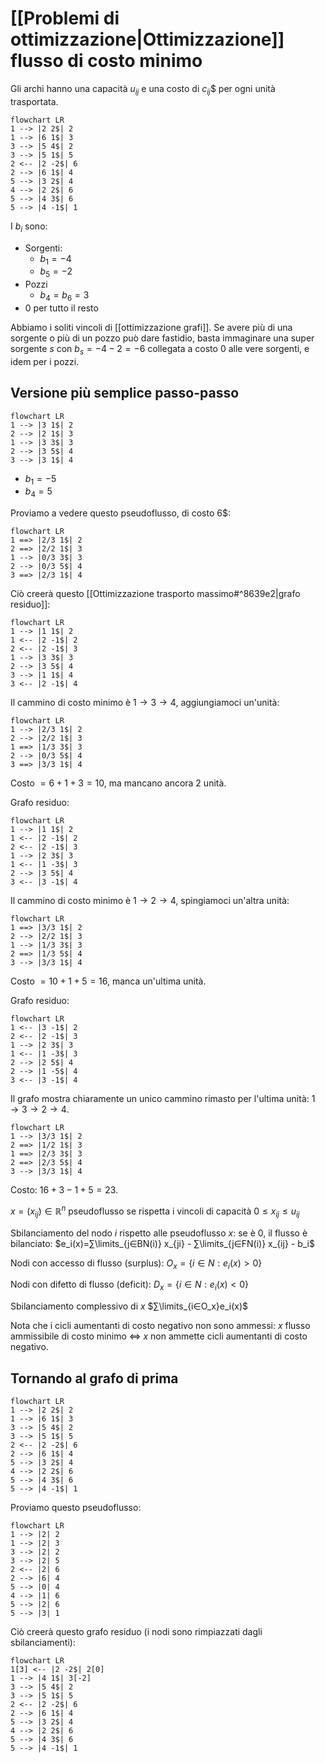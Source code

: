 # [[Problemi di ottimizzazione|Ottimizzazione]] flusso di costo minimo

Gli archi hanno una capacità $u_{ij}$ e una costo di $c_{ij}$$ per ogni unità trasportata.

```mermaid
flowchart LR
1 --> |2 2$| 2
1 --> |6 1$| 3
3 --> |5 4$| 2
3 --> |5 1$| 5
2 <-- |2 -2$| 6
2 --> |6 1$| 4
5 --> |3 2$| 4
4 --> |2 2$| 6
5 --> |4 3$| 6
5 --> |4 -1$| 1
```

I $b_i$ sono:
- Sorgenti:
	- $b_1=-4$
	- $b_5=-2$
- Pozzi
	- $b_4=b_6=3$
- $0$ per tutto il resto

Abbiamo i soliti vincoli di [[ottimizzazione grafi]]. Se avere più di una sorgente o più di un pozzo può dare fastidio, basta immaginare una super sorgente $s$ con $b_s=-4-2=-6$ collegata a costo 0 alle vere sorgenti, e idem per i pozzi.

## Versione più semplice passo-passo

```mermaid
flowchart LR
1 --> |3 1$| 2
2 --> |2 1$| 3
1 --> |3 3$| 3
2 --> |3 5$| 4
3 --> |3 1$| 4
```

- $b_1=-5$
- $b_4=5$

Proviamo a vedere questo pseudoflusso, di costo 6$:

```mermaid
flowchart LR
1 ==> |2/3 1$| 2
2 ==> |2/2 1$| 3
1 --> |0/3 3$| 3
2 --> |0/3 5$| 4
3 ==> |2/3 1$| 4
```

Ciò creerà questo [[Ottimizzazione trasporto massimo#^8639e2|grafo residuo]]:

```mermaid
flowchart LR
1 --> |1 1$| 2
1 <-- |2 -1$| 2
2 <-- |2 -1$| 3
1 --> |3 3$| 3
2 --> |3 5$| 4
3 --> |1 1$| 4
3 <-- |2 -1$| 4
```

Il cammino di costo minimo è $1→3→4$, aggiungiamoci un'unità:

```mermaid
flowchart LR
1 --> |2/3 1$| 2
2 --> |2/2 1$| 3
1 ==> |1/3 3$| 3
2 --> |0/3 5$| 4
3 ==> |3/3 1$| 4
```

Costo $=6+1+3=10$, ma mancano ancora 2 unità.

Grafo residuo:

```mermaid
flowchart LR
1 --> |1 1$| 2
1 <-- |2 -1$| 2
2 <-- |2 -1$| 3
1 --> |2 3$| 3
1 <-- |1 -3$| 3
2 --> |3 5$| 4
3 <-- |3 -1$| 4
```

Il cammino di costo minimo è $1→2→4$, spingiamoci un'altra unità:


```mermaid
flowchart LR
1 ==> |3/3 1$| 2
2 --> |2/2 1$| 3
1 --> |1/3 3$| 3
2 ==> |1/3 5$| 4
3 --> |3/3 1$| 4
```

Costo $=10+1+5=16$, manca un'ultima unità.

Grafo residuo:

```mermaid
flowchart LR
1 <-- |3 -1$| 2
2 <-- |2 -1$| 3
1 --> |2 3$| 3
1 <-- |1 -3$| 3
2 --> |2 5$| 4
2 --> |1 -5$| 4
3 <-- |3 -1$| 4
```

Il grafo mostra chiaramente un unico cammino rimasto per l'ultima unità: $1→3→2→4$.

```mermaid
flowchart LR
1 --> |3/3 1$| 2
2 ==> |1/2 1$| 3
1 ==> |2/3 3$| 3
2 ==> |2/3 5$| 4
3 --> |3/3 1$| 4
```

Costo: $16+3-1+5=23$.

$x=(x_{ij})∈ℝ^n$ pseudoflusso se rispetta i vincoli di capacità $0≤x_{ij}≤u_{ij}$

Sbilanciamento del nodo $i$ rispetto alle pseudoflusso $x$: se è $0$, il flusso è bilanciato: $e_i(x)=∑\limits_{j∈BN(i)} x_{ji} - ∑\limits_{j∈FN(i)} x_{ij} - b_i$

Nodi con accesso di flusso (surplus): $O_x=\{i∈N:e_i(x)>0\}$

Nodi con difetto di flusso (deficit): $D_x=\{i∈N:e_i(x)<0\}$

Sbilanciamento complessivo di $x$ $∑\limits_{i∈O_x}e_i(x)$

Nota che i cicli aumentanti di costo negativo non sono ammessi: $x$ flusso ammissibile di costo minimo ⇔ $x$ non ammette cicli aumentanti di costo negativo.

## Tornando al grafo di prima

```mermaid
flowchart LR
1 --> |2 2$| 2
1 --> |6 1$| 3
3 --> |5 4$| 2
3 --> |5 1$| 5
2 <-- |2 -2$| 6
2 --> |6 1$| 4
5 --> |3 2$| 4
4 --> |2 2$| 6
5 --> |4 3$| 6
5 --> |4 -1$| 1
```

Proviamo questo pseudoflusso:

```mermaid
flowchart LR
1 --> |2| 2
1 --> |2| 3
3 --> |2| 2
3 --> |2| 5
2 <-- |2| 6
2 --> |6| 4
5 --> |0| 4
4 --> |1| 6
5 --> |2| 6
5 --> |3| 1
```

Ciò creerà questo grafo residuo (i nodi sono rimpiazzati dagli sbilanciamenti):

```mermaid
flowchart LR
1[3] <-- |2 -2$| 2[0]
1 --> |4 1$| 3[-2]
3 --> |5 4$| 2
3 --> |5 1$| 5
2 <-- |2 -2$| 6
2 --> |6 1$| 4
5 --> |3 2$| 4
4 --> |2 2$| 6
5 --> |4 3$| 6
5 --> |4 -1$| 1
```
